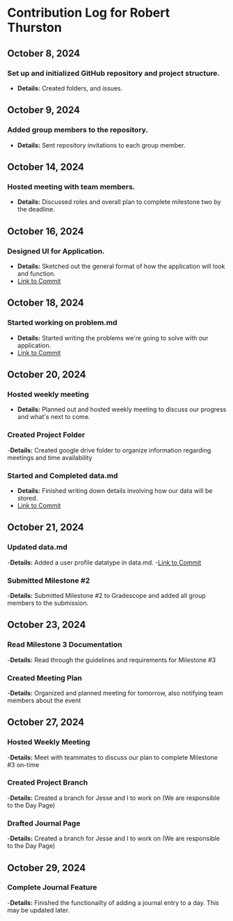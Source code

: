 # Contribution Log for Robert Thurston

## October 8, 2024 
### Set up and initialized GitHub repository and project structure.
  - **Details:** Created folders, and issues.

## October 9, 2024
### Added group members to the repository.
  - **Details:** Sent repository invitations to each group member.

## October 14, 2024
### Hosted meeting with team members.
  - **Details:** Discussed roles and overall plan to complete milestone two by the deadline.

## October 16, 2024
### Designed UI for Application.
  - **Details:** Sketched out the general format of how the application will look and function.
  - [Link to Commit](https://github.com/rthurston1/Team01-Web-Application-Concept-Design/commit/489b01edb69bf12af90cfe140d005e8471e151e8)

## October 18, 2024
### Started working on problem.md
  - **Details:** Started writing the problems we're going to solve with our application.
  - [Link to Commit](https://github.com/rthurston1/Team01-Web-Application-Concept-Design/commit/7c76b66e63da5389c1606f124f244b3153b4add9)

## October 20, 2024
### Hosted weekly meeting
  - **Details:** Planned out and hosted weekly meeting to discuss our progress and what's next to come.

### Created Project Folder
  -**Details:** Created google drive folder to organize information regarding meetings and time availability

### Started and Completed data.md
 - **Details:** Finished writing down details involving how our data will be stored.
 - [Link to Commit](https://github.com/rthurston1/Team01-Web-Application-Concept-Design/commit/0b9961c7ea6281aeef4ef78296862550115b09ba)

## October 21, 2024
### Updated data.md
  -**Details:** Added a user profile datatype in data.md.
  -[Link to Commit](https://github.com/rthurston1/Team01-Web-Application-Concept-Design/commit/3b4d89aee20f2e08b5e17f4736f12fcd0bcf8a56)
  
### Submitted Milestone #2
  -**Details:** Submitted Milestone #2 to Gradescope and added all group members to the submission.

## October 23, 2024
### Read Milestone 3 Documentation
  -**Details:** Read through the guidelines and requirements for Milestone #3

### Created Meeting Plan
  -**Details:** Organized and planned meeting for tomorrow, also notifying team members about the event

## October 27, 2024
### Hosted Weekly Meeting
  -**Details:** Meet with teammates to discuss our plan to complete Milestone #3 on-time

### Created Project Branch
  -**Details:** Created a branch for Jesse and I to work on (We are responsible to the Day Page)

### Drafted Journal Page
  -**Details:** Created a branch for Jesse and I to work on (We are responsible to the Day Page)

## October 29, 2024
### Complete Journal Feature
  -**Details:** Finished the functionailty of adding a journal entry to a day. This may be updated later.
